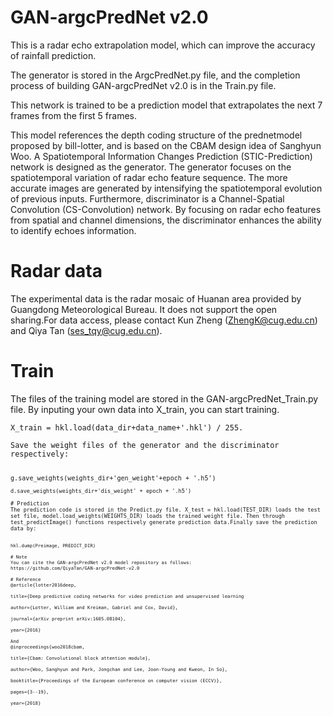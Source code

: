 # GAN-argcPredNet v2.0
This is a radar echo extrapolation model, which can improve the accuracy of rainfall prediction.

The generator is stored in the ArgcPredNet.py file, and the completion process of building GAN-argcPredNet v2.0 is in the Train.py file.

This network is trained to be a prediction model that extrapolates the next 7 frames from the first 5 frames.

This model references the depth coding structure of the prednetmodel proposed by bill-lotter, and is based on the CBAM design idea of Sanghyun Woo. A Spatiotemporal Information Changes Prediction (STIC-Prediction) network is designed as the generator. The generator focuses on the spatiotemporal variation of radar echo feature sequence. The more accurate images are generated by intensifying the spatiotemporal evolution of previous inputs. Furthermore, discriminator is a Channel-Spatial Convolution (CS-Convolution) network. By focusing on radar echo features from spatial and channel dimensions, the discriminator enhances the ability to identify echoes information.

# Radar data
The experimental data is the radar mosaic of Huanan area provided by Guangdong Meteorological Bureau. It does not support the open sharing.For data access, please contact Kun Zheng (ZhengK@cug.edu.cn) and Qiya Tan (ses_tqy@cug.edu.cn).

# Train
The files of the training model are stored in the GAN-argcPredNet_Train.py file. By inputing your own data into X_train, you can start training.

<pre><code>X_train = hkl.load(data_dir+data_name+'.hkl') / 255.

Save the weight files of the generator and the discriminator respectively:

<pre><code>g.save_weights(weights_dir+'gen_weight'+epoch + '.h5')
<pre><code>d.save_weights(weights_dir+'dis_weight' + epoch + '.h5')

# Prediction
The prediction code is stored in the Predict.py file. X_test = hkl.load(TEST_DIR) loads the test set file, model.load_weights(WEIGHTS_DIR) loads the trained weight file. Then through test_predictImage() functions respectively generate prediction data.Finally save the prediction data by:

<pre><code>hkl.dump(Preimage, PREDICT_DIR)

# Note
You can cite the GAN-argcPredNet v2.0 model repository as follows:
https://github.com/QiyaTan/GAN-argcPredNet-v2.0

# Reference
@article{lotter2016deep,

title={Deep predictive coding networks for video prediction and unsupervised learning

author={Lotter, William and Kreiman, Gabriel and Cox, David},

journal={arXiv preprint arXiv:1605.08104},

year={2016}

And
@inproceedings{woo2018cbam,

title={Cbam: Convolutional block attention module},

author={Woo, Sanghyun and Park, Jongchan and Lee, Joon-Young and Kweon, In So},

booktitle={Proceedings of the European conference on computer vision (ECCV)},

pages={3--19},

year={2018}


 



